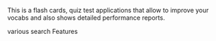 This is a flash cards, quiz test applications that allow to improve your vocabs and also shows detailed performance reports.

various search Features
